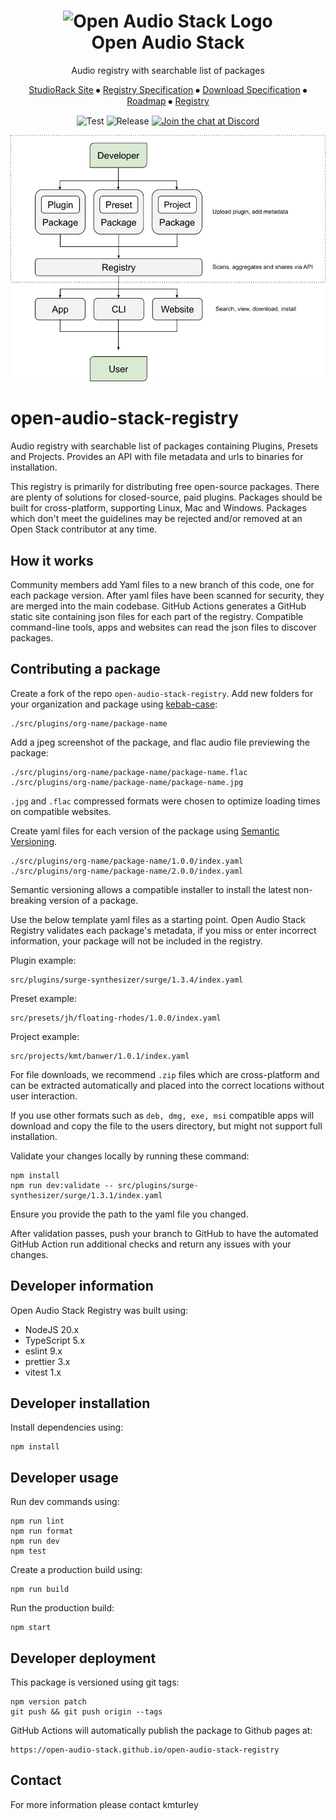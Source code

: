 <div align="center">
	<h1>
	<img src="https://avatars.githubusercontent.com/u/184897286?s=200&v=4" alt="Open Audio Stack Logo"><br>Open Audio Stack
	</h1>
	<p>Audio registry with searchable list of packages</p>
	<p>
		<a href="https://studiorack.github.io/studiorack-site">StudioRack Site</a>
		⦁︎
		<a href="https://github.com/open-audio-stack/open-audio-stack-core/wiki/Open-Audio-Stack-%E2%80%90-Registry-%E2%80%90-Specification-1.0.0">Registry Specification</a>
		⦁︎
        <a href=https://docs.google.com/document/d/1Txsx98QPjp8UXvbOE3bW5tFJ3cIzlBRtCPmClYcfepU/edit">Download Specification</a>
		⦁︎
		<a href="https://github.com/orgs/open-audio-stack/projects">Roadmap</a>
		⦁︎
		<a href="https://open-audio-stack.github.io/open-audio-stack-registry">Registry</a>
	</p>
	<p>

![Test](https://github.com/open-audio-stack/open-audio-stack-registry/workflows/Test/badge.svg)
![Release](https://github.com/open-audio-stack/open-audio-stack-registry/workflows/Release/badge.svg)
		<a href="https://discord.com/invite/9D94f98PxP"><img src="https://img.shields.io/badge/chat-on%20discord-7289DA.svg" alt="Join the chat at Discord"></a>
	</p>
 ![Open Audio Stack - Registry - Specification 1.0.0](https://github.com/open-audio-stack/open-audio-stack-registry/blob/main/src/assets/Open%20Audio%20Stack%20-%20Registry%20-%20Specification%201.0.0.svg)
</div>


# open-audio-stack-registry

Audio registry with searchable list of packages containing Plugins, Presets and Projects. Provides an API with file metadata and urls to binaries for installation.

This registry is primarily for distributing free open-source packages. There are plenty of solutions for closed-source, paid plugins. Packages should be built for cross-platform, supporting Linux, Mac and Windows. Packages which don't meet the guidelines may be rejected and/or removed at an Open Stack contributor at any time.

## How it works

Community members add Yaml files to a new branch of this code, one for each package version.
After yaml files have been scanned for security, they are merged into the main codebase.
GitHub Actions generates a GitHub static site containing json files for each part of the registry.
Compatible command-line tools, apps and websites can read the json files to discover packages.

## Contributing a package

Create a fork of the repo `open-audio-stack-registry`. Add new folders for your organization and package using [kebab-case](https://developer.mozilla.org/en-US/docs/Glossary/Kebab_case):

    ./src/plugins/org-name/package-name

Add a jpeg screenshot of the package, and flac audio file previewing the package:

    ./src/plugins/org-name/package-name/package-name.flac
    ./src/plugins/org-name/package-name/package-name.jpg

`.jpg` and `.flac` compressed formats were chosen to optimize loading times on compatible websites.

Create yaml files for each version of the package using [Semantic Versioning](https://semver.org).

    ./src/plugins/org-name/package-name/1.0.0/index.yaml
    ./src/plugins/org-name/package-name/2.0.0/index.yaml

Semantic versioning allows a compatible installer to install the latest non-breaking version of a package.

Use the below template yaml files as a starting point. Open Audio Stack Registry validates each package's metadata,
if you miss or enter incorrect information, your package will not be included in the registry.

Plugin example:

    src/plugins/surge-synthesizer/surge/1.3.4/index.yaml

Preset example:

    src/presets/jh/floating-rhodes/1.0.0/index.yaml

Project example:

    src/projects/kmt/banwer/1.0.1/index.yaml

For file downloads, we recommend `.zip` files which are cross-platform and can be extracted automatically and placed into the correct locations without user interaction.

If you use other formats such as `deb, dmg, exe, msi` compatible apps will download and copy the file to the users directory, but might not support full installation.

Validate your changes locally by running these command:

    npm install
    npm run dev:validate -- src/plugins/surge-synthesizer/surge/1.3.1/index.yaml

Ensure you provide the path to the yaml file you changed.

After validation passes, push your branch to GitHub to have the automated GitHub Action run additional checks and return any issues with your changes.

## Developer information

Open Audio Stack Registry was built using:

- NodeJS 20.x
- TypeScript 5.x
- eslint 9.x
- prettier 3.x
- vitest 1.x

## Developer installation

Install dependencies using:

    npm install

## Developer usage

Run dev commands using:

    npm run lint
    npm run format
    npm run dev
    npm test

Create a production build using:

    npm run build

Run the production build:

    npm start

## Developer deployment

This package is versioned using git tags:

    npm version patch
    git push && git push origin --tags

GitHub Actions will automatically publish the package to Github pages at:

    https://open-audio-stack.github.io/open-audio-stack-registry

## Contact

For more information please contact kmturley
